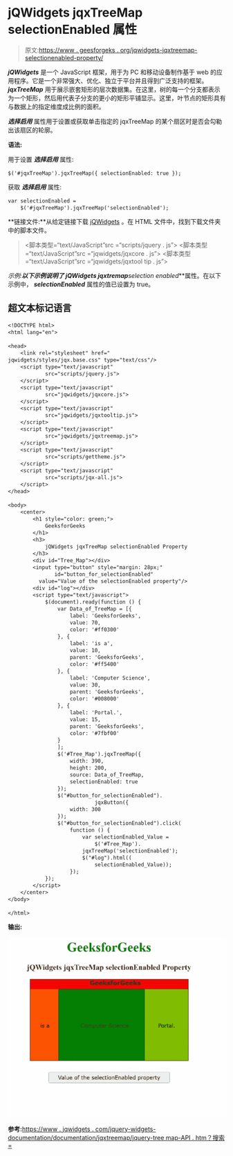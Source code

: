 # jQWidgets jqxTreeMap selectionEnabled 属性

> 原文:[https://www . geesforgeks . org/jqwidgets-jqxtreemap-selectionenabled-property/](https://www.geeksforgeeks.org/jqwidgets-jqxtreemap-selectionenabled-property/)

***jQWidgets*** 是一个 JavaScript 框架，用于为 PC 和移动设备制作基于 web 的应用程序。它是一个非常强大、优化、独立于平台并且得到广泛支持的框架。 ***jqxTreeMap*** 用于展示嵌套矩形的层次数据集。在这里，树的每一个分支都表示为一个矩形，然后用代表子分支的更小的矩形平铺显示。这里，叶节点的矩形具有与数据上的指定维度成比例的面积。

***选择启用*** 属性用于设置或获取单击指定的 jqxTreeMap 的某个扇区时是否会勾勒出该扇区的轮廓。

**语法:**

用于设置 ***选择启用*** 属性:

```
$('#jqxTreeMap').jqxTreeMap({ selectionEnabled: true });  
```

获取 ***选择启用*** 属性:

```
var selectionEnabled = 
    $('#jqxTreeMap').jqxTreeMap('selectionEnabled'); 
```

**链接文件:**从给定链接下载 [jQWidgets](https://www.jqwidgets.com/download/) 。在 HTML 文件中，找到下载文件夹中的脚本文件。

> <link rel="”stylesheet”" href="”jqwidgets/styles/jqx.base.css”" type="”text/css”">
> <脚本类型=“text/JavaScript”src =“scripts/jquery . js”></脚本>
> <脚本类型=“text/JavaScript”src =“jqwidgets/jqxcore . js”></脚本>
> <脚本类型=“text/JavaScript”src =“jqwidgets/jqxtool tip . js”>

**示例:**以下示例说明了 jQWidgets jqxtremap***selection enabled***属性。在以下示例中， ***selectionEnabled*** 属性的值已设置为 true。

## 超文本标记语言

```
<!DOCTYPE html>
<html lang="en">

<head>
    <link rel="stylesheet" href="
jqwidgets/styles/jqx.base.css" type="text/css"/>
    <script type="text/javascript" 
            src="scripts/jquery.js">
    </script>
    <script type="text/javascript" 
            src="jqwidgets/jqxcore.js">
    </script>
    <script type="text/javascript" 
            src="jqwidgets/jqxtooltip.js">
    </script>
    <script type="text/javascript" 
            src="jqwidgets/jqxtreemap.js">
    </script>
    <script type="text/javascript" 
            src="scripts/gettheme.js">
    </script>
    <script type="text/javascript" 
            src="scripts/jqx-all.js">
    </script>
</head>

<body>
    <center>
        <h1 style="color: green;">
            GeeksforGeeks
        </h1>
        <h3>
            jQWidgets jqxTreeMap selectionEnabled Property
        </h3>
        <div id="Tree_Map"></div>
        <input type="button" style="margin: 28px;" 
               id="button_for_selectionEnabled"
          value="Value of the selectionEnabled property"/>
        <div id="log"></div>
        <script type="text/javascript">
            $(document).ready(function () {
                var Data_of_TreeMap = [{
                    label: 'GeeksforGeeks',
                    value: 70,
                    color: '#ff0300'
                }, {
                    label: 'is a',
                    value: 10,
                    parent: 'GeeksforGeeks',
                    color: '#ff5400'
                }, {
                    label: 'Computer Science',
                    value: 30,
                    parent: 'GeeksforGeeks',
                    color: '#008000'
                }, {
                    label: 'Portal.',
                    value: 15,
                    parent: 'GeeksforGeeks',
                    color: '#7fbf00'
                }
                ];
                $('#Tree_Map').jqxTreeMap({
                    width: 390,
                    height: 200,
                    source: Data_of_TreeMap,
                    selectionEnabled: true
                });
                $("#button_for_selectionEnabled").
                            jqxButton({
                    width: 300
                });
                $("#button_for_selectionEnabled").click(
                    function () {
                        var selectionEnabled_Value =
                            $('#Tree_Map').
                        jqxTreeMap('selectionEnabled');
                        $("#log").html((
                            selectionEnabled_Value));
                    });
            });
        </script>
    </center>
</body>

</html>
```

**输出:**

![](img/0579516432c1d9290ff93e905e43edb8.png)

**参考:**[https://www . jqwidgets . com/jquery-widgets-documentation/documentation/jqxtreemap/jquery-tree map-API . htm？搜索=](https://www.jqwidgets.com/jquery-widgets-documentation/documentation/jqxtreemap/jquery-treemap-api.htm?search=)
